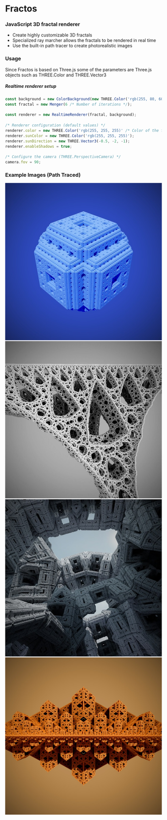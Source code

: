 # Fractos
### JavaScript 3D fractal renderer

- Create highly customizable 3D fractals
- Specialized ray marcher allows the fractals to be rendered in real time
- Use the built-in path tracer to create photorealistic images


### Usage
Since Fractos is based on Three.js some of the parameters are Three.js objects such as THREE.Color and THREE.Vector3

##### Realtime renderer setup
```ts
const background = new ColorBackground(new THREE.Color('rgb(255, 80, 60)'));
const fractal = new Menger(6 /* Number of iterations */);

const renderer = new RealtimeRenderer(fractal, background);

/* Renderer configuration (default values) */
renderer.color = new THREE.Color('rgb(255, 255, 255)' /* Color of the fractal */);
renderer.sunColor = new THREE.Color('rgb(255, 255, 255)');
renderer.sunDirection = new THREE.Vector3(-0.5, -2, -1);
renderer.enableShadows = true;

/* Configure the camera (THREE.PerspectiveCamera) */
camera.fov = 90;
```

### Example Images (Path Traced)

![Fractos image](./images/image0.jpg)
![Fractos image](./images/image1.jpg)
![Fractos image](./images/image2.jpg)
![Fractos image](./images/image3.jpg)

